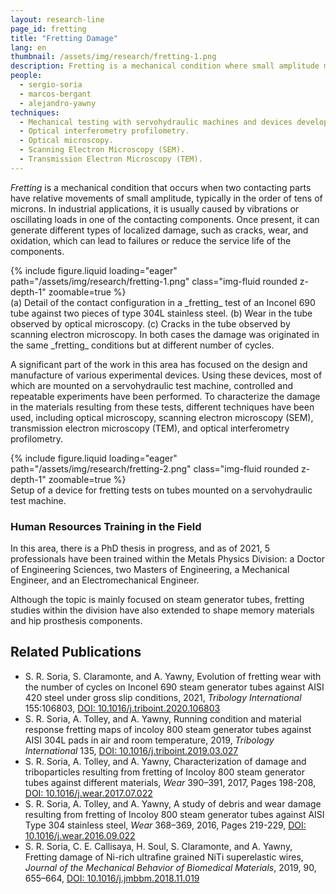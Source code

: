 ```yaml
---
layout: research-line
page_id: fretting
title: "Fretting Damage"
lang: en
thumbnail: /assets/img/research/fretting-1.png
description: Fretting is a mechanical condition where small amplitude movements between contacting parts cause localized damage like cracks, wear, and oxidation, reducing component lifespan. Research focuses on designing experimental devices and using microscopy and profilometry for damage characterization.
people:
  - sergio-soria
  - marcos-bergant
  - alejandro-yawny
techniques:
  - Mechanical testing with servohydraulic machines and devices developed in the division.
  - Optical interferometry profilometry.
  - Optical microscopy.
  - Scanning Electron Microscopy (SEM).
  - Transmission Electron Microscopy (TEM).
---
```



_Fretting_ is a mechanical condition that occurs when two contacting parts have relative movements of small amplitude, typically in the order of tens of microns. In industrial applications, it is usually caused by vibrations or oscillating loads in one of the contacting components. Once present, it can generate different types of localized damage, such as cracks, wear, and oxidation, which can lead to failures or reduce the service life of the components.

<div class="row justify-content-sm-center">
    <div class="col-sm-9 mt-3 mt-md-0">
        {% include figure.liquid 
        loading="eager" 
        path="/assets/img/research/fretting-1.png" 
        class="img-fluid rounded z-depth-1" 
        zoomable=true %}
    </div>
</div>
<div class="caption">
    (a) Detail of the contact configuration in a _fretting_ test of an Inconel 690 tube against two pieces of type 304L stainless steel. (b) Wear in the tube observed by optical microscopy. (c) Cracks in the tube observed by scanning electron microscopy. In both cases the damage was originated in the same _fretting_ conditions but at different number of cycles.
</div>

A significant part of the work in this area has focused on the design and manufacture of various experimental devices. Using these devices, most of which are mounted on a servohydraulic test machine, controlled and repeatable experiments have been performed. To characterize the damage in the materials resulting from these tests, different techniques have been used, including optical microscopy, scanning electron microscopy (SEM), transmission electron microscopy (TEM), and optical interferometry profilometry.

<div class="row justify-content-sm-center">
    <div class="col-sm-4">
        {% include figure.liquid 
        loading="eager" 
        path="/assets/img/research/fretting-2.png" 
        class="img-fluid rounded z-depth-1" 
        zoomable=true %}
    </div>
</div>
<div class="caption">
    Setup of a device for fretting tests on tubes mounted on a servohydraulic test machine.
</div>

### Human Resources Training in the Field

In this area, there is a PhD thesis in progress, and as of 2021, 5 professionals have been trained within the Metals Physics Division: a Doctor of Engineering Sciences, two Masters of Engineering, a Mechanical Engineer, and an Electromechanical Engineer.

Although the topic is mainly focused on steam generator tubes, fretting studies within the division have also extended to shape memory materials and hip prosthesis components.

## Related Publications

- S. R. Soria, S. Claramonte, and A. Yawny, Evolution of fretting wear with the number of cycles on Inconel 690 steam generator tubes against AISI 420 steel under gross slip conditions, 2021, *Tribology International* 155:106803, [DOI: 10.1016/j.triboint.2020.106803](https://doi.org/10.1016/j.triboint.2020.106803)
- S. R. Soria, A. Tolley, and A. Yawny, Running condition and material response fretting maps of incoloy 800 steam generator tubes against AISI 304L pads in air and room temperature, 2019, *Tribology International* 135, [DOI: 10.1016/j.triboint.2019.03.027](https://doi.org/10.1016/j.triboint.2019.03.027)
- S. R. Soria, A. Tolley, and A. Yawny, Characterization of damage and triboparticles resulting from fretting of Incoloy 800 steam generator tubes against different materials, *Wear* 390–391, 2017, Pages 198-208, [DOI: 10.1016/j.wear.2017.07.022](https://doi.org/10.1016/j.wear.2017.07.022)
- S. R. Soria, A. Tolley, and A. Yawny, A study of debris and wear damage resulting from fretting of Incoloy 800 steam generator tubes against AISI Type 304 stainless steel, *Wear* 368–369, 2016, Pages 219-229, [DOI: 10.1016/j.wear.2016.09.022](https://doi.org/10.1016/j.wear.2016.09.022)
- S. R. Soria, C. E. Callisaya, H. Soul, S. Claramonte, and A. Yawny, Fretting damage of Ni-rich ultrafine grained NiTi superelastic wires, *Journal of the Mechanical Behavior of Biomedical Materials*, 2019, 90, 655–664, [DOI: 10.1016/j.jmbbm.2018.11.019](https://doi.org/10.1016/j.jmbbm.2018.11.019)




